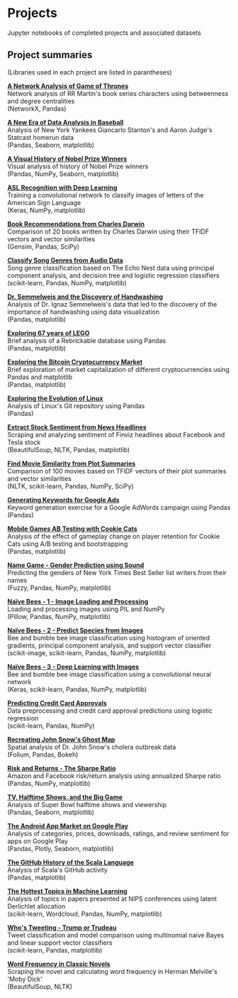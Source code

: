 # Projects
Jupyter notebooks of completed projects and associated datasets

## Project summaries
(Libraries used in each project are listed in parantheses)

[**A Network Analysis of Game of Thrones**](https://github.com/Stas-Medvedev/Projects/tree/main/A%20Network%20Analysis%20of%20Game%20of%20Thrones)  
Network analysis of RR Martin's book series characters using betweenness and degree centralities  
(NetworkX, Pandas)

[**A New Era of Data Analysis in Baseball**](https://github.com/Stas-Medvedev/Projects/tree/main/A%20New%20Era%20of%20Data%20Analysis%20in%20Baseball)  
Analysis of New York Yankees Giancarlo Stanton's and Aaron Judge's Statcast homerun data  
(Pandas, Seaborn, matplotlib)

[**A Visual History of Nobel Prize Winners**](https://github.com/Stas-Medvedev/Projects/tree/main/A%20Visual%20History%20of%20Nobel%20Prize%20Winners)  
Visual analysis of history of Nobel Prize winners  
(Pandas, NumPy, Seaborn, matplotlib)

[**ASL Recognition with Deep Learning**](https://github.com/Stas-Medvedev/Projects/tree/main/ASL%20Recognition%20with%20Deep%20Learning)  
Training a convolutional network to classify images of letters of the American Sign Language  
(Keras, NumPy, matplotlib)

[**Book Recommendations from Charles Darwin**](https://github.com/Stas-Medvedev/Projects/tree/main/Book%20Recommendations%20from%20Charles%20Darwin)  
Comparison of 20 books written by Charles Darwin using their TFIDF vectors and vector similarities  
(Gensim, Pandas, SciPy)

[**Classify Song Genres from Audio Data**](https://github.com/Stas-Medvedev/Projects/tree/main/Classify%20Song%20Genres%20from%20Audio%20Data)  
Song genre classification based on The Echo Nest data using principal component analysis, and decision tree and logistic regression classifiers  
(scikit-learn, Pandas, NumPy, matplotlib)

[**Dr. Semmelweis and the Discovery of Handwashing**](https://github.com/Stas-Medvedev/Projects/tree/main/Dr.%20Semmelweis%20and%20the%20Discovery%20of%20Handwashing)  
Analysis of Dr. Ignaz Semmelweis's data that led to the discovery of the importance of handwashing using data visualization  
(Pandas, matplotlib)

[**Exploring 67 years of LEGO**](https://github.com/Stas-Medvedev/Projects/tree/main/Exploring%2067%20years%20of%20LEGO)  
Brief analysis of a Rebrickable database using Pandas   
(Pandas, matplotlib)

[**Exploring the Bitcoin Cryptocurrency Market**](https://github.com/Stas-Medvedev/Projects/tree/main/Exploring%20the%20Bitcoin%20Cryptocurrency%20Market)  
Brief exploration of market capitalization of different cryptocurrencies using Pandas and matplotlib  
(Pandas, matplotlib)

[**Exploring the Evolution of Linux**](https://github.com/Stas-Medvedev/Projects/tree/main/Exploring%20the%20Evolution%20of%20Linux)  
Analysis of Linux's Git repository using Pandas  
(Pandas)

[**Extract Stock Sentiment from News Headlines**](https://github.com/Stas-Medvedev/Projects/tree/main/Extract%20Stock%20Sentiment%20from%20News%20Headlines)  
Scraping and analyzing sentiment of Finviz headlines about Facebook and Tesla stock  
(BeautifulSoup, NLTK, Pandas, matplotlib)

[**Find Movie Similarity from Plot Summaries**](https://github.com/Stas-Medvedev/Projects/tree/main/Find%20Movie%20Similarity%20from%20Plot%20Summaries)  
Comparison of 100 movies based on TFIDF vectors of their plot summaries and vector similarities  
(NLTK, scikit-learn, Pandas, NumPy, SciPy)

[**Generating Keywords for Google Ads**](https://github.com/Stas-Medvedev/Projects/blob/main/Generating%20Keywords%20for%20Google%20Ads/notebook.ipynb)  
Keyword generation exercise for a Google AdWords campaign using Pandas  
(Pandas)

[**Mobile Games AB Testing with Cookie Cats**](https://github.com/Stas-Medvedev/Projects/blob/main/Mobile%20Games%20AB%20Testing%20with%20Cookie%20Cats/notebook.ipynb)  
Analysis of the effect of gameplay change on player retention for Cookie Cats using A/B testing and bootstrapping  
(Pandas, matplotlib)

[**Name Game - Gender Prediction using Sound**](https://github.com/Stas-Medvedev/Projects/blob/main/Name%20Game_%20Gender%20Prediction%20using%20Sound/notebook.ipynb)  
Predicting the genders of New York Times Best Seller list writers from their names  
(Fuzzy, Pandas, NumPy, matplotlib)

[**Naïve Bees - 1 - Image Loading and Processing**](https://github.com/Stas-Medvedev/Projects/tree/main/Na%C3%AFve%20Bees%20-%201%20-%20Image%20Loading%20and%20Processing)  
Loading and processing images using PIL and NumPy  
(Pillow, Pandas, NumPy, matplotlib)

[**Naïve Bees - 2 - Predict Species from Images**](https://github.com/Stas-Medvedev/Projects/tree/main/Na%C3%AFve%20Bees%20-%202%20-%20Predict%20Species%20from%20Images)  
Bee and bumble bee image classification using histogram of oriented gradients, principal component analysis, and support vector classifier  
(scikit-image, scikit-learn, Pandas, NumPy, matplotlib)

[**Naïve Bees - 3 - Deep Learning with Images**](https://github.com/Stas-Medvedev/Projects/tree/main/Na%C3%AFve%20Bees%20-%203%20-%20Deep%20Learning%20with%20Images)  
Bee and bumble bee image classification using a convolutional neural network  
(Keras, scikit-learn, Pandas, NumPy, matplotlib)

[**Predicting Credit Card Approvals**](https://github.com/Stas-Medvedev/Projects/blob/main/Predicting%20Credit%20Card%20Approvals/notebook.ipynb)  
Data preprocessing and credit card approval predictions using logistic regression  
(scikit-learn, Pandas, NumPy)

[**Recreating John Snow's Ghost Map**](https://github.com/Stas-Medvedev/Projects/blob/main/Recreating%20John%20Snow's%20Ghost%20Map/notebook.ipynb)  
Spatial analysis of Dr. John Snow's cholera outbreak data  
(Folium, Pandas, Bokeh)

[**Risk and Returns - The Sharpe Ratio**](https://github.com/Stas-Medvedev/Projects/blob/main/Risk%20and%20Returns_%20The%20Sharpe%20Ratio/notebook.ipynb)  
Amazon and Facebook risk/return analysis using annualized Sharpe ratio  
(Pandas, NumPy, matplotlib)

[**TV, Halftime Shows, and the Big Game**](https://github.com/Stas-Medvedev/Projects/blob/main/TV%2C%20Halftime%20Shows%2C%20and%20the%20Big%20Game/notebook.ipynb)  
Analysis of Super Bowl halftime shows and viewership  
(Pandas, Seaborn, matplotlib)

[**The Android App Market on Google Play**](https://github.com/Stas-Medvedev/Projects/blob/main/The%20Android%20App%20Market%20on%20Google%20Play/notebook.ipynb)  
Analysis of categories, prices, downloads, ratings, and review sentiment for apps on Google Play  
(Pandas, Plotly, Seaborn, matplotlib)

[**The GitHub History of the Scala Language**](https://github.com/Stas-Medvedev/Projects/blob/main/The%20GitHub%20History%20of%20the%20Scala%20Language/notebook.ipynb)  
Analysis of Scala's GitHub activity  
(Pandas, matplotlib)

[**The Hottest Topics in Machine Learning**](https://github.com/Stas-Medvedev/Projects/blob/main/The%20Hottest%20Topics%20in%20Machine%20Learning/notebook.ipynb)  
Analysis of topics in papers presented at NIPS conferences using latent Derlichlet allocation  
(scikit-learn, Wordcloud, Pandas, NumPy, matplotlib)

[**Who's Tweeting - Trump or Trudeau**](https://github.com/Stas-Medvedev/Projects/blob/main/Who's%20Tweeting%20-%20Trump%20or%20Trudeau/notebook.ipynb)  
Tweet classification and model comparison using multinomial naive Bayes and linear support vector classifiers  
(scikit-learn, Pandas, matplotlib)

[**Word Frequency in Classic Novels**](https://github.com/Stas-Medvedev/Projects/tree/main/Word%20Frequency%20in%20Classic%20Novels)  
Scraping the novel and calculating word frequency in Herman Melville's 'Moby Dick'  
(BeautifulSoup, NLTK)
